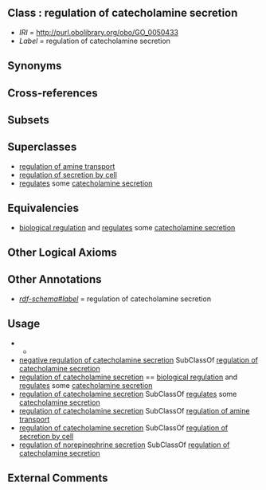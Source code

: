 
## Class : regulation of catecholamine secretion

 * *IRI* = http://purl.obolibrary.org/obo/GO_0050433
 * *Label* = regulation of catecholamine secretion

## Synonyms


## Cross-references


## Subsets


## Superclasses

 * [regulation of amine transport](../../GO/52/GO_0051952.md)
 * [regulation of secretion by cell](../../GO/30/GO_1903530.md)
 * [regulates](../../RO/11/RO_0002211.md) some [catecholamine secretion](../../GO/32/GO_0050432.md)

## Equivalencies

 * [biological regulation](../../GO/07/GO_0065007.md) and [regulates](../../RO/11/RO_0002211.md) some [catecholamine secretion](../../GO/32/GO_0050432.md)

## Other Logical Axioms


## Other Annotations

 * *[rdf-schema#label](../../el/rdf-schema#label.md)* = regulation of catecholamine secretion

## Usage

 * -
 * [negative regulation of catecholamine secretion](../../GO/04/GO_0033604.md) SubClassOf [regulation of catecholamine secretion](../../GO/33/GO_0050433.md)
 * [regulation of catecholamine secretion](../../GO/33/GO_0050433.md) == [biological regulation](../../GO/07/GO_0065007.md) and [regulates](../../RO/11/RO_0002211.md) some [catecholamine secretion](../../GO/32/GO_0050432.md)
 * [regulation of catecholamine secretion](../../GO/33/GO_0050433.md) SubClassOf [regulates](../../RO/11/RO_0002211.md) some [catecholamine secretion](../../GO/32/GO_0050432.md)
 * [regulation of catecholamine secretion](../../GO/33/GO_0050433.md) SubClassOf [regulation of amine transport](../../GO/52/GO_0051952.md)
 * [regulation of catecholamine secretion](../../GO/33/GO_0050433.md) SubClassOf [regulation of secretion by cell](../../GO/30/GO_1903530.md)
 * [regulation of norepinephrine secretion](../../GO/61/GO_0014061.md) SubClassOf [regulation of catecholamine secretion](../../GO/33/GO_0050433.md)

## External Comments

